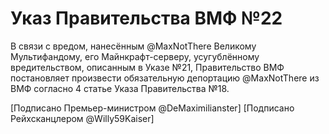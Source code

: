 # Указ Правительства ВМФ №22

В связи с вредом, нанесённым @MaxNotThere Великому Мультифандому, его Майнкрафт-серверу, усугублённому вредительством, описанным в Указе №21, Правительство ВМФ постановляет произвести обязательную депортацию @MaxNotThere из ВМФ согласно 4 статье Указа Правительства №18.

[Подписано Премьер-министром @DeMaximilianster]
[Подписано Рейхсканцлером @Willy59Kaiser]
